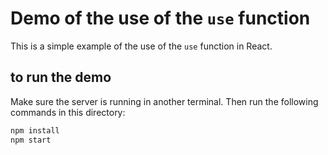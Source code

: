 # Demo of the use of the `use` function
This is a simple example of the use of the `use` function in React.

## to run the demo
Make sure the server is running in another terminal. Then run the following commands in this directory:
```bash
npm install
npm start
```
